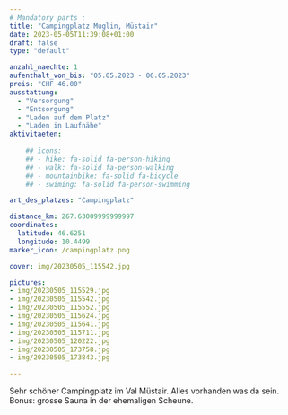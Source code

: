 ```yaml
---
# Mandatory parts :
title: "Campingplatz Muglin, Müstair"
date: 2023-05-05T11:39:08+01:00
draft: false
type: "default"

anzahl_naechte: 1
aufenthalt_von_bis: "05.05.2023 - 06.05.2023"
preis: "CHF 46.00"
ausstattung:
  - "Versorgung"
  - "Entsorgung"
  - "Laden auf dem Platz"
  - "Laden in Laufnähe"
aktivitaeten:
  
    ## icons:
    ## - hike: fa-solid fa-person-hiking
    ## - walk: fa-solid fa-person-walking
    ## - mountainbike: fa-solid fa-bicycle
    ## - swiming: fa-solid fa-person-swimming

art_des_platzes: "Campingplatz"

distance_km: 267.63009999999997
coordinates:
  latitude: 46.6251
  longitude: 10.4499
marker_icon: /campingplatz.png

cover: img/20230505_115542.jpg

pictures: 
- img/20230505_115529.jpg
- img/20230505_115542.jpg
- img/20230505_115552.jpg
- img/20230505_115624.jpg
- img/20230505_115641.jpg
- img/20230505_115711.jpg
- img/20230505_120222.jpg
- img/20230505_173758.jpg
- img/20230505_173843.jpg

---
```

Sehr schöner Campingplatz im Val Müstair. Alles vorhanden was da sein. Bonus: grosse Sauna in der ehemaligen Scheune.